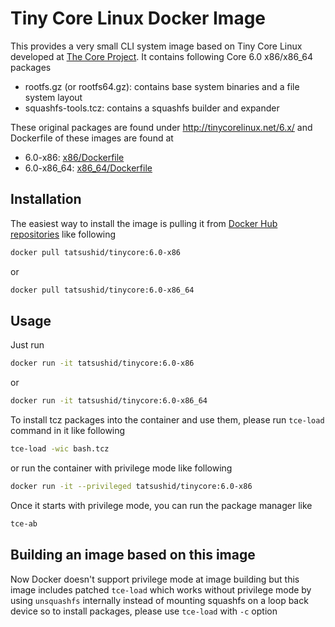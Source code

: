 Tiny Core Linux Docker Image
============================

This provides a very small CLI system image based on Tiny Core Linux developed
at [The Core Project](http://tinycorelinux.net). It contains following Core
6.0 x86/x86\_64 packages

- rootfs.gz (or rootfs64.gz): contains base system binaries and a file system
  layout
- squashfs-tools.tcz: contains a squashfs builder and expander

These original packages are found under http://tinycorelinux.net/6.x/ and
Dockerfile of these images are found at

- 6.0-x86:
  [x86/Dockerfile](https://github.com/tatsushid/docker-tinycore/blob/master/x86/Dockerfile)
- 6.0-x86\_64:
  [x86\_64/Dockerfile](https://github.com/tatsushid/docker-tinycore/blob/master/x86_64/Dockerfile)

## Installation

The easiest way to install the image is pulling it from
[Docker Hub repositories](https://registry.hub.docker.com/) like following

```bash
docker pull tatsushid/tinycore:6.0-x86
```

or

```bash
docker pull tatsushid/tinycore:6.0-x86_64
```

## Usage

Just run

```bash
docker run -it tatsushid/tinycore:6.0-x86
```

or

```bash
docker run -it tatsushid/tinycore:6.0-x86_64
```

To install tcz packages into the container and use them, please run `tce-load`
command in it like following

```bash
tce-load -wic bash.tcz
```

or run the container with privilege mode like following

```bash
docker run -it --privileged tatsushid/tinycore:6.0-x86
```

Once it starts with privilege mode, you can run the package manager like

```bash
tce-ab
```

## Building an image based on this image

Now Docker doesn't support privilege mode at image building but this image
includes patched `tce-load` which works without privilege mode by using
`unsquashfs` internally instead of mounting squashfs on a loop back device so
to install packages, please use `tce-load` with `-c` option
